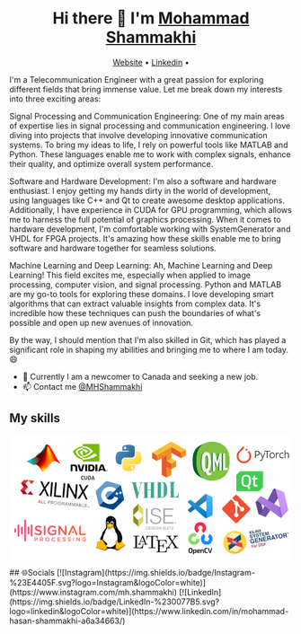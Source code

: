 <h1 align="center"> Hi there 👋 I'm <a href='https://mhshammakhi.github.io/'>Mohammad Shammakhi </a></h1>

<p align="center">
 <a>
  <a href="https://mhshammakhi.github.io">Website</a> •
  <a href="https://www.linkedin.com/in/mohammad-hasan-shammakhi-a6a34663/">Linkedin</a> •
</p>

I'm a Telecommunication Engineer with a great passion for exploring different fields that bring immense value. Let me break down my interests into three exciting areas:

Signal Processing and Communication Engineering:
One of my main areas of expertise lies in signal processing and communication engineering. I love diving into projects that involve developing innovative communication systems. To bring my ideas to life, I rely on powerful tools like MATLAB and Python. These languages enable me to work with complex signals, enhance their quality, and optimize overall system performance.

Software and Hardware Development:
I'm also a software and hardware enthusiast. I enjoy getting my hands dirty in the world of development, using languages like C++ and Qt to create awesome desktop applications. Additionally, I have experience in CUDA for GPU programming, which allows me to harness the full potential of graphics processing. When it comes to hardware development, I'm comfortable working with SystemGenerator and VHDL for FPGA projects. It's amazing how these skills enable me to bring software and hardware together for seamless solutions.

Machine Learning and Deep Learning:
Ah, Machine Learning and Deep Learning! This field excites me, especially when applied to image processing, computer vision, and signal processing. Python and MATLAB are my go-to tools for exploring these domains. I love developing smart algorithms that can extract valuable insights from complex data. It's incredible how these techniques can push the boundaries of what's possible and open up new avenues of innovation.

By the way, I should mention that I'm also skilled in Git, which has played a significant role in shaping my abilities and bringing me to where I am today. :smile:

  
* 💼 Currently I am a newcomer to Canada and seeking a new job.
* 📫 Contact me [@MHShammakhi](https://www.linkedin.com/in/mohammad-hasan-shammakhi-a6a34663/)

## My skills
<p align="center">
  <img align="center" alt="Skills" src="./logos.PNG" />
</p>  
## 🌐Socials
[![Instagram](https://img.shields.io/badge/Instagram-%23E4405F.svg?logo=Instagram&logoColor=white)](https://www.instagram.com/mh.shammakhi) [![LinkedIn](https://img.shields.io/badge/LinkedIn-%230077B5.svg?logo=linkedin&logoColor=white)](https://www.linkedin.com/in/mohammad-hasan-shammakhi-a6a34663/) 
  
<!--
**mhshammakhi/mhshammakhi** is a ✨ _special_ ✨ repository because its `README.md` (this file) appears on your GitHub profile.

Here are some ideas to get you started:

- 🔭 I’m currently working on ...
- 🌱 I’m currently learning ...
- 👯 I’m looking to collaborate on ...
- 🤔 I’m looking for help with ...
- 💬 Ask me about ...
- 📫 How to reach me: ...
- 😄 Pronouns: ...
- ⚡ Fun fact: ...
-->


